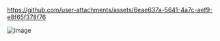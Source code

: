 

https://github.com/user-attachments/assets/6eae637a-5641-4a7c-aef9-e8f65f378f76

![image](https://github.com/user-attachments/assets/e51cec1e-2697-4ccd-b6e5-2689493bf72b)
